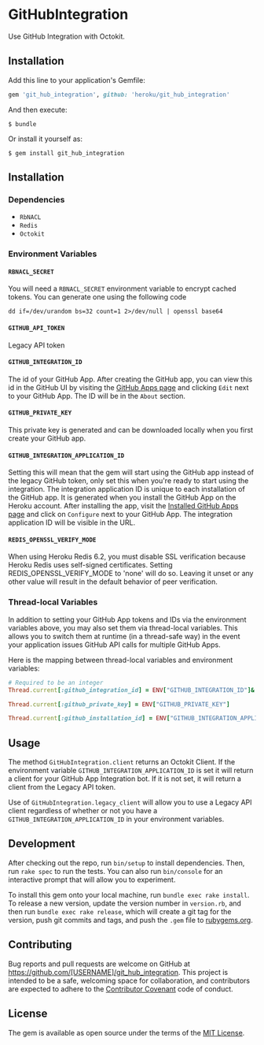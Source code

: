 # GitHubIntegration

Use GitHub Integration with Octokit.

## Installation

Add this line to your application's Gemfile:

```ruby
gem 'git_hub_integration', github: 'heroku/git_hub_integration'
```

And then execute:

    $ bundle

Or install it yourself as:

    $ gem install git_hub_integration

## Installation

### Dependencies
- `RbNACL`
- `Redis`
- `Octokit`

### Environment  Variables

#### `RBNACL_SECRET`
You will need a `RBNACL_SECRET` environment variable to encrypt cached tokens.
You can generate one using the following code

```
dd if=/dev/urandom bs=32 count=1 2>/dev/null | openssl base64
```

#### `GITHUB_API_TOKEN`
Legacy API token

#### `GITHUB_INTEGRATION_ID`
The id of your GitHub App. After creating the GitHub app, you can view this id in the GitHub UI by visiting the [GitHub Apps page](https://github.com/organizations/heroku/settings/apps) and clicking `Edit` next to your GitHub App. The ID will be in the `About` section.

#### `GITHUB_PRIVATE_KEY`
This private key is generated and can be downloaded locally when you first create your GitHub app.

#### `GITHUB_INTEGRATION_APPLICATION_ID`
Setting this will mean that the gem will start using the GitHub app instead of the legacy GitHub token, only set this when you're ready to start using the integration. The integration application ID is unique to each installation of the GitHub app. It is generated when you install the GitHub App on the Heroku account. After installing the app, visit the [Installed GitHub Apps page](https://github.com/organizations/heroku/settings/installations) and click on `Configure` next to your GitHub App. The integration application ID will be visible in the URL.

#### `REDIS_OPENSSL_VERIFY_MODE`
When using Heroku Redis 6.2, you must disable SSL verification because Heroku Redis uses self-signed certificates. Setting REDIS_OPENSSL_VERIFY_MODE to 'none' will do so. Leaving it unset or any other value will result in the default behavior of peer verification.

### Thread-local Variables

In addition to setting your GitHub App tokens and IDs via the environment variables above, you may also set them via thread-local variables. This allows you to switch them at runtime (in a thread-safe way) in the event your application issues GitHub API calls for multiple GitHub Apps.

Here is the mapping between thread-local variables and environment variables:

```ruby
# Required to be an integer
Thread.current[:github_integration_id] = ENV["GITHUB_INTEGRATION_ID"]&.to_i

Thread.current[:github_private_key] = ENV["GITHUB_PRIVATE_KEY"]

Thread.current[:github_installation_id] = ENV["GITHUB_INTEGRATION_APPLICATION_ID"]
```

## Usage

The method `GitHubIntegration.client` returns an Octokit Client. If the environment variable `GITHUB_INTEGRATION_APPLICATION_ID` is set it will return a client for your GitHub App Integration bot. If it is not set, it will return a client from the Legacy API token.

Use of `GitHubIntegration.legacy_client` will allow you to use a Legacy API client regardless of whether or not you have a `GITHUB_INTEGRATION_APPLICATION_ID` in your environment variables.

## Development

After checking out the repo, run `bin/setup` to install dependencies. Then, run `rake spec` to run the tests. You can also run `bin/console` for an interactive prompt that will allow you to experiment.

To install this gem onto your local machine, run `bundle exec rake install`. To release a new version, update the version number in `version.rb`, and then run `bundle exec rake release`, which will create a git tag for the version, push git commits and tags, and push the `.gem` file to [rubygems.org](https://rubygems.org).

## Contributing

Bug reports and pull requests are welcome on GitHub at https://github.com/[USERNAME]/git_hub_integration. This project is intended to be a safe, welcoming space for collaboration, and contributors are expected to adhere to the [Contributor Covenant](http://contributor-covenant.org) code of conduct.


## License

The gem is available as open source under the terms of the [MIT License](http://opensource.org/licenses/MIT).

